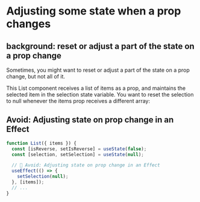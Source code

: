 # Adjusting some state when a prop changes

## background: reset or adjust a part of the state on a prop change
Sometimes, you might want to reset or adjust a part of the state on a prop change, but not all of it.

This List component receives a list of items as a prop, and maintains the selected item in the selection state variable. You want to reset the selection to null whenever the items prop receives a different array:

## Avoid: Adjusting state on prop change in an Effect
```js
function List({ items }) {
  const [isReverse, setIsReverse] = useState(false);
  const [selection, setSelection] = useState(null);

  // 🔴 Avoid: Adjusting state on prop change in an Effect
  useEffect(() => {
    setSelection(null);
  }, [items]);
  // ...
}
```
